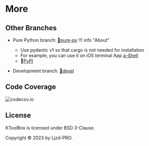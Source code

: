 # More

## Other Branches

- Pure Python branch: [🔗pure-py](https://github.com/Ljzd-PRO/KToolBox/tree/pure-py)
!!! info "About"
    - Use pydantic v1 so that cargo is not needed for installation
    - For example, you can use it on iOS terminal App [a-Shell](https://github.com/holzschu/a-shell)
    - 🔗[PyPI](https://pypi.org/project/ktoolbox-pure-py/)

- Development branch: [🔗devel](https://github.com/Ljzd-PRO/KToolBox/tree/devel)

## Code Coverage

![codecov.io](https://codecov.io/gh/Ljzd-PRO/KToolBox/graphs/sunburst.svg?token=5XK9CYQHQN)

## License

KToolBox is licensed under BSD 3-Clause.

Copyright © 2023 by Ljzd-PRO.
